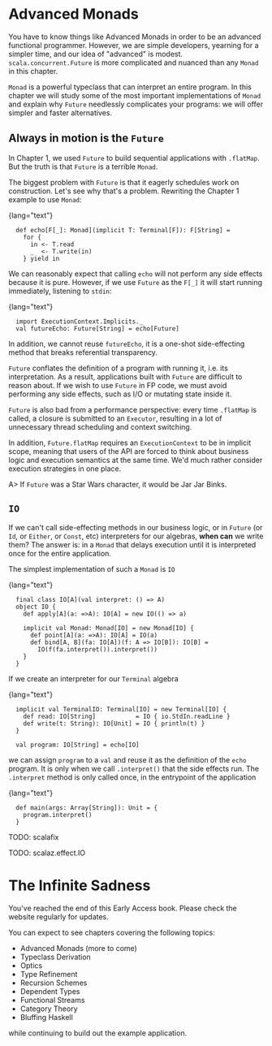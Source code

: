 
# Advanced Monads

You have to know things like Advanced Monads in order to be an advanced
functional programmer. However, we are simple developers, yearning for a simpler
time, and our idea of "advanced" is modest. `scala.concurrent.Future` is more
complicated and nuanced than any `Monad` in this chapter.

`Monad` is a powerful typeclass that can interpret an entire program. In this
chapter we will study some of the most important implementations of `Monad` and
explain why `Future` needlessly complicates your programs: we will offer simpler
and faster alternatives.


## Always in motion is the `Future`

In Chapter 1, we used `Future` to build sequential applications with `.flatMap`.
But the truth is that `Future` is a terrible `Monad`.

The biggest problem with `Future` is that it eagerly schedules work on
construction. Let's see why that's a problem. Rewriting the Chapter 1 example to
use `Monad`:

{lang="text"}
~~~~~~~~
  def echo[F[_]: Monad](implicit T: Terminal[F]): F[String] =
    for {
      in <- T.read
      _  <- T.write(in)
    } yield in
~~~~~~~~

We can reasonably expect that calling `echo` will not perform any side effects
because it is pure. However, if we use `Future` as the `F[_]` it will start
running immediately, listening to `stdin`:

{lang="text"}
~~~~~~~~
  import ExecutionContext.Implicits._
  val futureEcho: Future[String] = echo[Future]
~~~~~~~~

In addition, we cannot reuse `futureEcho`, it is a one-shot side-effecting
method that breaks referential transparency.

`Future` conflates the definition of a program with running it, i.e. its
interpretation. As a result, applications built with `Future` are difficult to
reason about. If we wish to use `Future` in FP code, we must avoid performing
any side effects, such as I/O or mutating state inside it.

`Future` is also bad from a performance perspective: every time `.flatMap` is
called, a closure is submitted to an `Executor`, resulting in a lot of
unnecessary thread scheduling and context switching.

In addition, `Future.flatMap` requires an `ExecutionContext` to be in implicit
scope, meaning that users of the API are forced to think about business logic
and execution semantics at the same time. We'd much rather consider execution
strategies in one place.

A> If `Future` was a Star Wars character, it would be Jar Jar Binks.


## `IO`

If we can't call side-effecting methods in our business logic, or in `Future`
(or `Id`, or `Either`, or `Const`, etc) interpreters for our algebras, **when
can** we write them? The answer is: in a `Monad` that delays execution until it
is interpreted once for the entire application.

The simplest implementation of such a `Monad` is `IO`

{lang="text"}
~~~~~~~~
  final class IO[A](val interpret: () => A)
  object IO {
    def apply[A](a: =>A): IO[A] = new IO(() => a)
  
    implicit val Monad: Monad[IO] = new Monad[IO] {
      def point[A](a: =>A): IO[A] = IO(a)
      def bind[A, B](fa: IO[A])(f: A => IO[B]): IO[B] =
        IO(f(fa.interpret()).interpret())
    }
  }
~~~~~~~~

If we create an interpreter for our `Terminal` algebra

{lang="text"}
~~~~~~~~
  implicit val TerminalIO: Terminal[IO] = new Terminal[IO] {
    def read: IO[String]           = IO { io.StdIn.readLine }
    def write(t: String): IO[Unit] = IO { println(t) }
  }
  
  val program: IO[String] = echo[IO]
~~~~~~~~

we can assign `program` to a `val` and reuse it as the definition of the `echo`
program. It is only when we call `.interpret()` that the side effects run. The
`.interpret` method is only called once, in the entrypoint of the application

{lang="text"}
~~~~~~~~
  def main(args: Array[String]): Unit = {
    program.interpret()
  }
~~~~~~~~

TODO: scalafix

TODO: scalaz.effect.IO


# The Infinite Sadness

You've reached the end of this Early Access book. Please check the
website regularly for updates.

You can expect to see chapters covering the following topics:

-   Advanced Monads (more to come)
-   Typeclass Derivation
-   Optics
-   Type Refinement
-   Recursion Schemes
-   Dependent Types
-   Functional Streams
-   Category Theory
-   Bluffing Haskell

while continuing to build out the example application.


